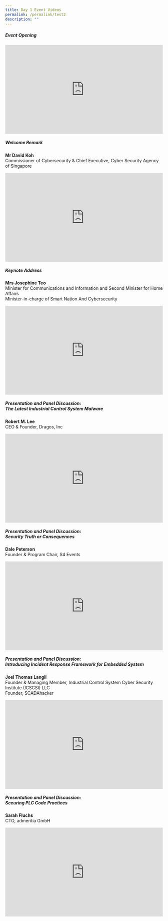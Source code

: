 ```yaml
---
title: Day 1 Event Videos
permalink: /permalink/test2
description: ""
---
```

##### **Event Opening**
<div class="video-container">
<iframe width="853" height="315" src="https://www.youtube.com/embed/L44KxHJBhV4" frameborder="0" allow="accelerometer; autoplay; encrypted-media; gyroscope; picture-in-picture" allowfullscreen></iframe>
</div>

##### **Welcome Remark**
<b>Mr David Koh</b><br> Commissioner of Cybersecurity & Chief Executive, Cyber Security Agency of Singapore

<div class="video-container">
<iframe width="853" height="315" src="https://www.youtube.com/embed/EBwKi65oLM4" frameborder="0" allow="accelerometer; autoplay; encrypted-media; gyroscope; picture-in-picture" allowfullscreen></iframe>
</div>


##### **Keynote Address**
<b>Mrs Josephine Teo</b><br> Minister for Communications and Information and Second Minister for Home Affairs <br>Minister-in-charge of Smart Nation And Cybersecurity

<div class="video-container">
<iframe width="853" height="315" src="https://www.youtube.com/embed/DjM-j1Yifko" frameborder="0" allow="accelerometer; autoplay; encrypted-media; gyroscope; picture-in-picture" allowfullscreen></iframe>
</div>

##### **Presentation and Panel Discussion: <br>The Latest Industrial Control System Malware**
<b>Robert M. Lee</b><br> CEO & Founder, Dragos, Inc<br>
<div class="video-container">
<iframe width="853" height="315" src="https://www.youtube.com/embed/uTq706YyQHY" frameborder="0" allow="accelerometer; autoplay; encrypted-media; gyroscope; picture-in-picture" allowfullscreen></iframe>
</div>

##### **Presentation and Panel Discussion: <br>Security Truth or Consequences**
<b>Dale Peterson</b><br> Founder & Program Chair, S4 Events<br>
<div class="video-container">
<iframe width="853" height="315" src="https://www.youtube.com/embed/CZ1-Ns6Fqxw" frameborder="0" allow="accelerometer; autoplay; encrypted-media; gyroscope; picture-in-picture" allowfullscreen></iframe>
</div>

##### **Presentation and Panel Discussion: <br>Introducing Incident Response Framework for Embedded System**

<b>Joel Thomas Langil</b><br>Founder & Managing Member,   Industrial Control System Cyber Security Institute (ICSCSI) LLC  
Founder, SCADAhacker<br>

<div class="video-container">
<iframe width="853" height="315" src="https://www.youtube.com/embed/Gp1tTNE3sq4" frameborder="0" allow="accelerometer; autoplay; encrypted-media; gyroscope; picture-in-picture" allowfullscreen></iframe>
</div>

##### **Presentation and Panel Discussion: <br>Securing PLC Code Practices**

<b>Sarah Fluchs</b><br>CTO, admeritia GmbH<br>

<div class="video-container">
<iframe width="853" height="315" src="https://www.youtube.com/embed/vc4iYTUQHFA" frameborder="0" allow="accelerometer; autoplay; encrypted-media; gyroscope; picture-in-picture" allowfullscreen></iframe>








<style type="text/css"> 
	    .video-container {
      position: relative;
      padding-bottom: 56.25%; /* 16:9 */
      height: 0;
    }
    .video-container iframe {
      position: absolute;
      top: 0;
      left: 0;
      width: 100%;
      height: 100%;
    }
	</style>